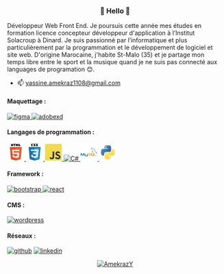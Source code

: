<h3 align="center">👋 Hello 👋</h3>
<h7 align="left" color="black">Développeur Web Front End. Je poursuis cette année mes études en formation licence concepteur développeur d'application à l’Institut Solacroup à Dinard. Je suis passionné par l’informatique et plus particulièrement par la programmation et le développement de logiciel et site web. D'origine Marocaine, j'habite St-Malo (35) et je partage mon temps libre entre le sport et la musique quand je ne suis pas connecté aux languages de programation 😊.</h7>

- 📫         yassine.amekraz1108@gmail.com 

<h4 align="left">Maquettage :</h3>

<p align="left"><a href="https://www.figma.com/" target="_blank"> <img src="https://luna1.co/802f24.jpg" alt="figma" width="40" height="40"/> </a><a href=" https://www.adobe.com/fr/products/xd.html" target="_blank"> <img src="https://upload.wikimedia.org/wikipedia/commons/thumb/c/c2/Adobe_XD_CC_icon.svg/1200px-Adobe_XD_CC_icon.svg.png" alt="adobexd" width="40" height="40"/> </a>

<h4 align="left">Langages de programmation :</h3>
 
<p align="left"> <a href="https://www.w3.org/html/" target="_blank"> <img src="https://raw.githubusercontent.com/devicons/devicon/master/icons/html5/html5-original-wordmark.svg" alt="html5" width="40" height="40"/> </a> <a href="https://www.w3schools.com/css/" target="_blank"> <img src="https://raw.githubusercontent.com/devicons/devicon/master/icons/css3/css3-original-wordmark.svg" alt="css3" width="40" height="40"/> </a> <a href="https://developer.mozilla.org/en-US/docs/Web/JavaScript" target="_blank"> <img src="https://raw.githubusercontent.com/devicons/devicon/master/icons/javascript/javascript-original.svg" alt="javascript" width="40" height="40"/> </a><a href="https://docs.microsoft.com/fr-fr/dotnet/csharp/" target="_blank"> <img src="https://upload.wikimedia.org/wikipedia/commons/thumb/0/0d/C_Sharp_wordmark.svg/800px-C_Sharp_wordmark.svg.png" alt="C#" width="40" height="40"/> </a>  <a href="https://www.mysql.com/" target="_blank"> <img src="https://raw.githubusercontent.com/devicons/devicon/master/icons/mysql/mysql-original-wordmark.svg" alt="mysql" width="40" height="40"/> </a>  <a href="https://www.python.org" target="_blank"> <img src="https://raw.githubusercontent.com/devicons/devicon/master/icons/python/python-original.svg" alt="python" width="40" height="40"/> </a> </p>

<h4 align="left">Framework :</h3>
<p align="left"> <a href="https://getbootstrap.com/" target="_blank"> <img src="https://avatars.githubusercontent.com/u/2918581?s=280&v=4" alt="bootstrap" width="40" height="40"/> </a> <a href="https://fr.reactjs.org/" target="_blank"> <img src="https://cdn-icons-png.flaticon.com/512/1126/1126012.png" alt="react" width="40" height="40"/> </a>

<h4 align="left">CMS :</h3>
<p align="left"> <a href="https://wordpress.org/" target="_blank"> <img src="https://www.agence404.com/wp-content/uploads/2020/11/cms-wordpress.png" alt="wordpress" width="40" height="40"/> </a> 

<h4 align="left">Réseaux :</h3>

[<img src='https://cdn-icons-png.flaticon.com/512/733/733553.png' alt='github' height='40'>](https://github.com/AmekrazY)  [<img src='https://cdn-icons-png.flaticon.com/512/174/174857.png' alt='linkedin' height='40'>](https://www.linkedin.com/in/yassine-amekraz/)  

<p align="center"> <a href="https://github.com/ryo-ma/github-profile-trophy"><img src="https://github-profile-trophy.vercel.app/?username=AmekrazY" alt="AmekrazY" /></a> </p>
